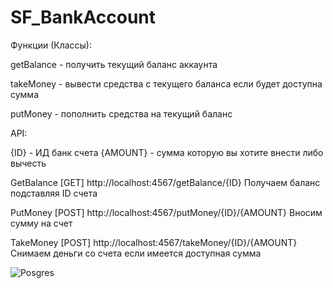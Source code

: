 # SF_BankAccount

Функции (Классы):

getBalance - получить текущий баланс аккаунта

takeMoney - вывести средства с текущего баланса если будет доступна сумма

putMoney - пополнить средства на текущий баланс

API:

{ID} - ИД банк счета
{AMOUNT} - сумма которую вы хотите внести либо вычесть

GetBalance [GET]
http://localhost:4567/getBalance/{ID}
Получаем баланс подставляя ID счета

PutMoney [POST]
http://localhost:4567/putMoney/{ID}/{AMOUNT}
Вносим сумму на счет

TakeMoney [POST]
http://localhost:4567/takeMoney/{ID}/{AMOUNT}
Снимаем деньги со счета если имеется доступная сумма


![Posgres](https://user-images.githubusercontent.com/78420669/169781013-19c1c2cc-35ce-49c1-9fa3-3fe62d08c123.jpg)
